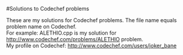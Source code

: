 #Solutions to Codechef problems

These are my solutions for Codechef problems.
The file name equals problem name on Codechef. 
<br>For example: ALETHIO.cpp is my solution for http://www.codechef.com/problems/ALETHIO problem.
<br>My profile on Codechef: http://www.codechef.com/users/joker_bane
